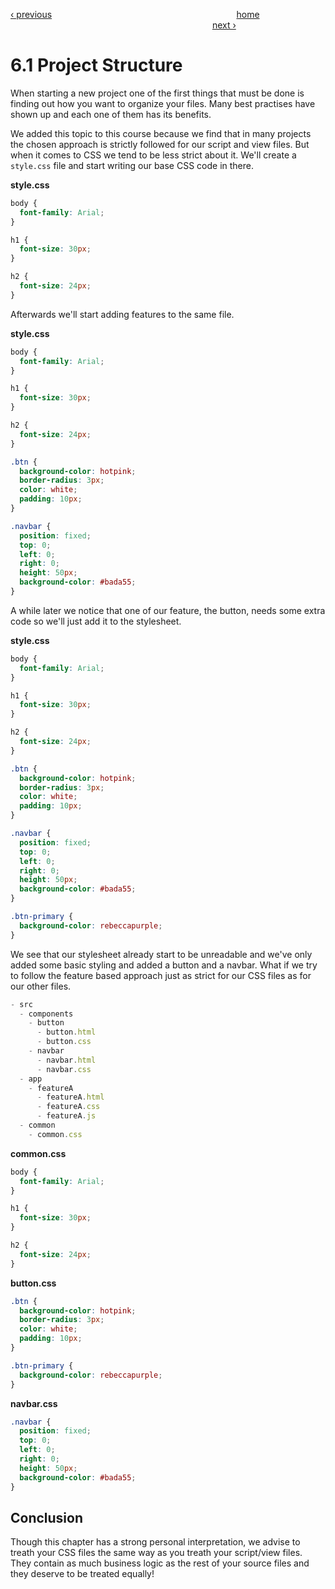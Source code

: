 [‹ previous](../Chapter%205:%20Animations%20and%20Transitions/5.2%20Animations.md)
&nbsp;&nbsp;&nbsp;&nbsp;&nbsp;&nbsp;&nbsp;&nbsp;&nbsp;&nbsp;&nbsp;&nbsp;&nbsp;&nbsp;&nbsp;&nbsp;&nbsp;&nbsp;&nbsp;&nbsp;&nbsp;&nbsp;&nbsp;&nbsp;&nbsp;&nbsp;&nbsp;&nbsp;&nbsp;&nbsp;&nbsp;&nbsp;&nbsp;&nbsp;&nbsp;&nbsp;&nbsp;&nbsp;&nbsp;&nbsp;&nbsp;&nbsp;&nbsp;&nbsp;&nbsp;&nbsp;&nbsp;&nbsp;&nbsp;&nbsp;&nbsp;&nbsp;&nbsp;&nbsp;&nbsp;&nbsp;&nbsp;&nbsp;&nbsp;&nbsp;&nbsp;&nbsp;&nbsp;&nbsp;&nbsp;&nbsp;&nbsp;&nbsp;&nbsp;&nbsp;&nbsp;&nbsp;&nbsp;
[home](../../README.md)
&nbsp;&nbsp;&nbsp;&nbsp;&nbsp;&nbsp;&nbsp;&nbsp;&nbsp;&nbsp;&nbsp;&nbsp;&nbsp;&nbsp;&nbsp;&nbsp;&nbsp;&nbsp;&nbsp;&nbsp;&nbsp;&nbsp;&nbsp;&nbsp;&nbsp;&nbsp;&nbsp;&nbsp;&nbsp;&nbsp;&nbsp;&nbsp;&nbsp;&nbsp;&nbsp;&nbsp;&nbsp;&nbsp;&nbsp;&nbsp;&nbsp;&nbsp;&nbsp;&nbsp;&nbsp;&nbsp;&nbsp;&nbsp;&nbsp;&nbsp;&nbsp;&nbsp;&nbsp;&nbsp;&nbsp;&nbsp;&nbsp;&nbsp;&nbsp;&nbsp;&nbsp;&nbsp;&nbsp;&nbsp;&nbsp;&nbsp;&nbsp;&nbsp;&nbsp;&nbsp;&nbsp;&nbsp;&nbsp;&nbsp;&nbsp;&nbsp;&nbsp;&nbsp;&nbsp;&nbsp;&nbsp;
[next ›](../Chapter%206:%20Scalable%20CSS/6.2%20Preprocessors.md)

# 6.1 Project Structure

When starting a new project one of the first things that must be done is finding out how you want to organize your files. Many best practises have shown up and each one of them has its benefits.

We added this topic to this course because we find that in many projects the chosen approach is strictly followed for our script and view files. But when it comes to CSS we tend to be less strict about it. We'll create a `style.css` file and start writing our base CSS code in there.

**style.css**
```css
body {
  font-family: Arial;
}

h1 {
  font-size: 30px;
}

h2 {
  font-size: 24px;
}
```

Afterwards we'll start adding features to the same file.

**style.css**
```css
body {
  font-family: Arial;
}

h1 {
  font-size: 30px;
}

h2 {
  font-size: 24px;
}

.btn {
  background-color: hotpink;
  border-radius: 3px;
  color: white;
  padding: 10px;
}

.navbar {
  position: fixed;
  top: 0;
  left: 0;
  right: 0;
  height: 50px;
  background-color: #bada55;
}
```

A while later we notice that one of our feature, the button, needs some extra code so we'll just add it to the stylesheet.

**style.css**
```css
body {
  font-family: Arial;
}

h1 {
  font-size: 30px;
}

h2 {
  font-size: 24px;
}

.btn {
  background-color: hotpink;
  border-radius: 3px;
  color: white;
  padding: 10px;
}

.navbar {
  position: fixed;
  top: 0;
  left: 0;
  right: 0;
  height: 50px;
  background-color: #bada55;
}

.btn-primary {
  background-color: rebeccapurple;
}
```

We see that our stylesheet already start to be unreadable and we've only added some basic styling and added a button and a navbar. What if we try to follow the feature based approach just as strict for our CSS files as for our other files.

```js
- src
  - components
    - button
      - button.html
      - button.css
    - navbar
      - navbar.html
      - navbar.css
  - app
    - featureA
      - featureA.html
      - featureA.css
      - featureA.js
  - common
    - common.css
```

**common.css**

```css
body {
  font-family: Arial;
}

h1 {
  font-size: 30px;
}

h2 {
  font-size: 24px;
}
```

**button.css**

```css
.btn {
  background-color: hotpink;
  border-radius: 3px;
  color: white;
  padding: 10px;
}

.btn-primary {
  background-color: rebeccapurple;
}
```

**navbar.css**

```css
.navbar {
  position: fixed;
  top: 0;
  left: 0;
  right: 0;
  height: 50px;
  background-color: #bada55;
}
```

## Conclusion

Though this chapter has a strong personal interpretation, we advise to treath your CSS files the same way as you treath your script/view files. They contain as much business logic as the rest of your source files and they deserve to be treated equally! 
